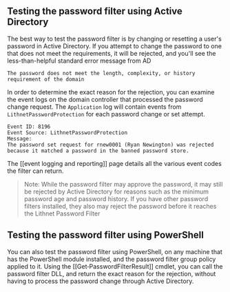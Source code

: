 ## Testing the password filter using Active Directory
The best way to test the password filter is by changing or resetting a user's password in Active Directory. If you attempt to change the password to one that does not meet the requirements, it will be rejected, and you'll see the less-than-helpful standard error message from AD
```
The password does not meet the length, complexity, or history requirement of the domain
```

In order to determine the exact reason for the rejection, you can examine the event logs on the domain controller that processed the password change request. The `Application` log will contain events from `LithnetPasswordProtection` for each password change or set attempt.

```
Event ID: 8196
Event Source: LithnetPasswordProtection
Message:
The password set request for rnew0001 (Ryan Newington) was rejected because it matched a password in the banned password store.
```

The [[event logging and reporting]] page details all the various event codes the filter can return.

> Note: While the password filter may approve the password, it may still be rejected by Active Directory for reasons such as the minimum password age and password history. If you have other password filters installed, they also may reject the password before it reaches the Lithnet Password Filter

## Testing the password filter using PowerShell
You can also test the password filter using PowerShell, on any machine that has the PowerShell module installed, and the password filter group policy applied to it. Using the [[Get‐PasswordFilterResult]] cmdlet, you can call the password filter DLL, and return the exact reason for the rejection, without having to process the password change through Active Directory. 